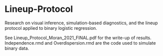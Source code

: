 # Lineup-Protocol
Research on visual inference, simulation-based diagnostics, and the lineup protocol applied to binary logistic regression.

See Lineup_Protocol_Moran_2021_FINAL.pdf for the write-up of results. Independence.rmd and Overdispersion.rmd are the code used to simulate binary data.
